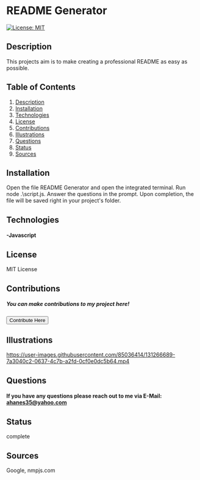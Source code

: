 # README Generator
[![License: MIT](https://img.shields.io/badge/License-MIT-yellow.svg)](https://opensource.org/licenses/MIT)
## Description <a name="description"></a>
This projects aim is to make creating a professional README as easy as possible.
## Table of Contents
1. [Description](#description)
2. [Installation](#installation)
3. [Technologies](#technologies)
4. [License](#license)
5. [Contributions](#contributions)
6. [Illustrations](#illustrations)
7. [Questions](#questions)
8. [Status](#status)
9. [Sources](#sources)
## Installation <a name="installation"></a>
Open the file README Generator and open the integrated terminal. Run node .\script.js. Answer the questions in the prompt. Upon completion, the file will be saved right in your project's folder.
## Technologies <a name="technologies"></a>
#### -Javascript
## License <a name="license"></a>
MIT License
## Contributions <a name="contributions"></a>
##### You can make contributions to my project here! 
 <button target=_blank href="https://github.com/amandajean007">Contribute Here</button>
## Illustrations <a name="illustrations"></a>
https://user-images.githubusercontent.com/85036414/131266689-7a3040c2-0637-4c7b-a2fd-0cf0e0dc5b64.mp4

## Questions <a name="questions"></a>
#### If you have any questions please reach out to me via E-Mail: ahanes35@yahoo.com
## Status <a name="status"></a>
complete
## Sources <a name="sources"></a>
Google, nmpjs.com
